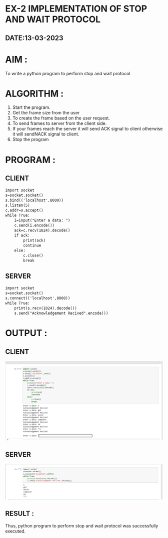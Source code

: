# EX-2 IMPLEMENTATION OF STOP AND WAIT PROTOCOL

##  DATE:13-03-2023

# AIM :
To write a python program to perform stop and wait protocol


# ALGORITHM :
1. Start the program.
2. Get the frame size from the user
3. To create the frame based on the user request.
4. To send frames to server from the client side.
5. If your frames reach the server it will send ACK signal to client
otherwise it will sendNACK signal to client.
6. Stop the program


# PROGRAM :
## CLIENT
~~~
import socket
s=socket.socket()
s.bind(('localhost',8000))
s.listen(5)
c,addr=s.accept()
while True:
    i=input("Enter a data: ")
    c.send(i.encode())
    ack=c.recv(1024).decode()
    if ack:
        print(ack)
        continue
    else:
        c.close()
        break
~~~
## SERVER
~~~
import socket
s=socket.socket()
s.connect(('localhost',8000))
while True:
    print(s.recv(1024).decode())
    s.send("Acknowledgement Recived".encode())
~~~

# OUTPUT :
## CLIENT 
![O](exp1aclientop.png)
## SERVER
![p](exp1aserverop.png)

## RESULT :
Thus, python program to perform stop and wait protocol was successfully executed.


